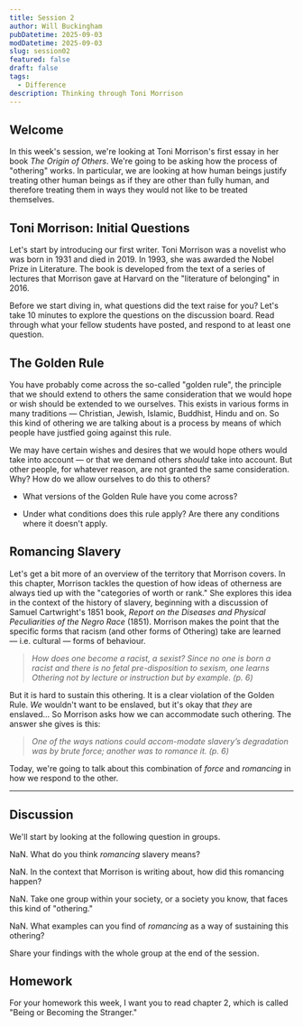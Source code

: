 ```yaml
---
title: Session 2
author: Will Buckingham
pubDatetime: 2025-09-03
modDatetime: 2025-09-03
slug: session02
featured: false
draft: false
tags:
  - Difference
description: Thinking through Toni Morrison
---
```

## **Welcome**

In this week's session, we're looking at Toni Morrison's first essay in her book _The Origin of Others_. We're going to be asking how the process of "othering" works. In particular, we are looking at how human beings justify treating other human beings as if they are other than fully human, and therefore treating them in ways they would not like to be treated themselves.

## **Toni Morrison: Initial Questions**

Let's start by introducing our first writer. Toni Morrison was a novelist who was born in 1931 and died in 2019. In 1993, she was awarded the Nobel Prize in Literature. The book is developed from the text of a series of lectures that Morrison gave at Harvard on the "literature of belonging" in 2016.

Before we start diving in, what questions did the text raise for you? Let's take 10 minutes to explore the questions on the discussion board. Read through what your fellow students have posted, and respond to at least one question.

## **The Golden Rule**

You have probably come across the so-called "golden rule", the principle that we should extend to others the same consideration that we would hope or wish should be extended to we ourselves. This exists in various forms in many traditions — Christian, Jewish, Islamic, Buddhist, Hindu and on. So this kind of othering we are talking about is a process by means of which people have justfied going against this rule.

We may have certain wishes and desires that we would hope others would take into account — or that we demand others _should_ take into account. But other people, for whatever reason, are not granted the same consideration. Why? How do we allow ourselves to do this to others?

*   What versions of the Golden Rule have you come across?
    
*   Under what conditions does this rule apply? Are there any conditions where it doesn't apply.
    

## **Romancing Slavery**

Let's get a bit more of an overview of the territory that Morrison covers. In this chapter, Morrison tackles the question of how ideas of otherness are always tied up with the "categories of worth or rank." She explores this idea in the context of the history of slavery, beginning with a discussion of Samuel Cartwright's 1851 book, _Report on the Diseases and Physical Peculiarities of the Negro Race_ (1851). Morrison makes the point that the specific forms that racism (and other forms of Othering) take are learned — i.e. cultural — forms of behaviour.

> _How does one become a racist, a sexist? Since no one is born a racist and there is no fetal pre-disposition to sexism, one learns Othering not by lecture or instruction but by example. (p. 6)_

But it is hard to sustain this othering. It is a clear violation of the Golden Rule. _We_ wouldn't want to be enslaved, but it's okay that _they_ are enslaved... So Morrison asks how we can accommodate such othering. The answer she gives is this:

> _One of the ways nations could accom-modate slavery’s degradation was by brute force; another was to romance it. (p. 6)_

Today, we're going to talk about this combination of _force_ and _romancing_ in how we respond to the other.

* * *

## **Discussion**

We'll start by looking at the following question in groups.

NaN.  What do you think _romancing_ slavery means?
    
NaN.  In the context that Morrison is writing about, how did this romancing happen?
    
NaN.  Take one group within your society, or a society you know, that faces this kind of "othering."
    
NaN.  What examples can you find of _romancing_ as a way of sustaining this othering?
    

Share your findings with the whole group at the end of the session.

## **Homework**

For your homework this week, I want you to read chapter 2, which is called "Being or Becoming the Stranger."